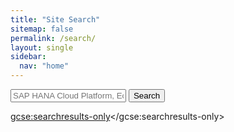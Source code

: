 ```yaml
---
title: "Site Search"
sitemap: false
permalink: /search/
layout: single
sidebar:
  nav: "home"
---
```


 <div id="search">
   <form role="search" method="get" action="./">
   <input id="q" name="q"
          placeholder="SAP HANA Cloud Platform, Eclipse, Cloud Connector, etc." type="text">
   <input id="searchButton" name="googleSearchName" type="submit" value="Search">
   </form>
 </div>

 <script>
   (function() {
     var cx = '010388069096803321796:ssfchvgqlsq';
     var gcse = document.createElement('script');
     gcse.type = 'text/javascript';
     gcse.async = true;
     gcse.src = 'https://cse.google.com/cse.js?cx=' + cx;
     var s = document.getElementsByTagName('script')[0];
     s.parentNode.insertBefore(gcse, s);
   })();
 </script>
 <gcse:searchresults-only></gcse:searchresults-only>
